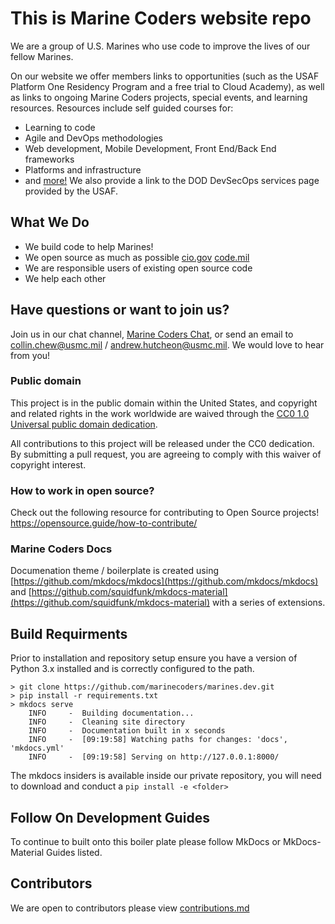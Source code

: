 # This is Marine Coders website repo

We are a group of U.S. Marines who use code to improve the lives of our fellow Marines.

On our website we offer members links to opportunities (such as the USAF Platform One Residency Program and a free trial to Cloud Academy), as well as links to ongoing Marine Coders projects, special events, and learning resources. Resources include self guided courses for:
* Learning to code
* Agile and DevOps methodologies
* Web development, Mobile Development, Front End/Back End frameworks
* Platforms and infrastructure
* and [more!](https://marines.dev/learn/) 
We also provide a link to the DOD DevSecOps services page provided by the USAF.

## What We Do
* We build code to help Marines!
* We open source as much as possible [cio.gov](https://sourcecode.cio.gov/OSS/) [code.mil](https://code.mil)
* We are responsible users of existing open source code
* We help each other

## Have questions or want to join us?
Join us in our chat channel, [Marine Coders Chat](https://chat.il2.dsop.io/signup_user_complete/?id=p65oraj9b3ysjgbxac7o7bn6fr), or send an email to collin.chew@usmc.mil / andrew.hutcheon@usmc.mil.  We would love to hear from you!  

### Public domain

This project is in the public domain within the United States, and copyright and related rights in the work worldwide are waived through the [CC0 1.0 Universal public domain dedication](https://creativecommons.org/publicdomain/zero/1.0/).

All contributions to this project will be released under the CC0 dedication. By submitting a pull request, you are agreeing to comply with this waiver of copyright interest.

### How to work in open source?

Check out the following resource for contributing to Open Source projects!
https://opensource.guide/how-to-contribute/ 

### Marine Coders Docs

Documenation theme / boilerplate is created using [https://github.com/mkdocs/mkdocs](https://github.com/mkdocs/mkdocs) and [https://github.com/squidfunk/mkdocs-material](https://github.com/squidfunk/mkdocs-material) with a series of extensions.

## Build Requirments

Prior to installation and repository setup ensure you have a version of Python 3.x installed and is correctly configured to the path.

```shell
> git clone https://github.com/marinecoders/marines.dev.git
> pip install -r requirements.txt
> mkdocs serve
    INFO     -  Building documentation...
    INFO     -  Cleaning site directory
    INFO     -  Documentation built in x seconds
    INFO     -  [09:19:58] Watching paths for changes: 'docs', 'mkdocs.yml'
    INFO     -  [09:19:58] Serving on http://127.0.0.1:8000/
```

The mkdocs insiders is available inside our private repository, you will need to download and conduct a `pip install -e <folder>`

## Follow On Development Guides

To continue to built onto this boiler plate please follow MkDocs or MkDocs-Material Guides listed.

## Contributors

We are open to contributors please view [contributions.md](/CONTRIBUTIONS.md)